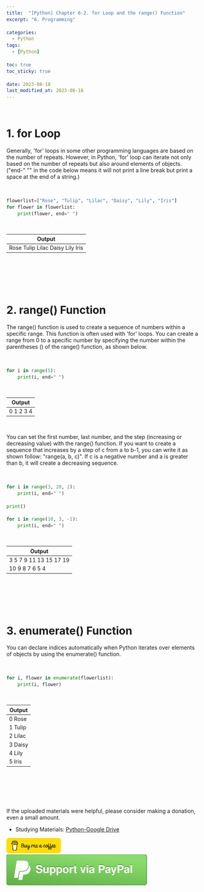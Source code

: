 ```yaml
---
title:  "[Python] Chapter 6-2. for Loop and the range() Function"
excerpt: "6. Programming"

categories:
  - Python
tags:
  - [Python]

toc: true
toc_sticky: true
 
date: 2023-08-18
last_modified_at: 2023-08-18
---
```


&nbsp;

# 1. for Loop
Generally, 'for' loops in some other programming languages are based on the number of repeats. However, in Python, 'for' loop can iterate not only based on the number of repeats but also around elements of objects.\
("end-" "" in the code below means it will not print a line break but print a space at the end of a string.)

&nbsp;

```python
flowerlist=["Rose", "Tulip", "Lilac", "Daisy", "Lily", "Iris"]
for flower in flowerlist:
    print(flower, end=" ")
```

&nbsp;

| Output |
|---|
| Rose Tulip Lilac Daisy Lily Iris  |

&nbsp;

&nbsp;

&nbsp;

# 2. range() Function
The range() function is used to create a sequence of numbers within a specific range. This function is often used with 'for' loops. You can create a range from 0 to a specific number by specifying the number within the parentheses () of the range() function, as shown below.

&nbsp;

```python
for i in range(5):
    print(i, end=" ")
```

&nbsp;

| Output |
|---|
| 0 1 2 3 4  |

&nbsp;

You can set the first number, last number, and the step (increasing or decreasing value) with the range() function. If you want to create a sequence that increases by a step of c from a to b-1, you can write it as shown follow: "range(a, b, c)". If c is a negative number and a is greater than b, it will create a decreasing sequence.

&nbsp;

```python
for i in range(3, 20, 2):
    print(i, end=" ")

print()

for i in range(10, 3, -1):
    print(i, end=" ")
```

&nbsp;

| Output |
|---|
| 3 5 7 9 11 13 15 17 19  |
| 10 9 8 7 6 5 4  |

&nbsp;

&nbsp;

&nbsp;

# 3. enumerate() Function
You can declare indices automatically when Python iterates over elements of objects by using the enumerate() function.

&nbsp;

```python
for i, flower in enumerate(flowerlist):
    print(i, flower)
```

&nbsp;

| Output |
|---|
| 0 Rose |
| 1 Tulip |
| 2 Lilac |
| 3 Daisy |
| 4 Lily |
| 5 Iris |

&nbsp;

&nbsp;

&nbsp;

If the uploaded materials were helpful, please consider making a donation, even a small amount.
- Studying Materials: ​[Python-Google Drive](https://drive.google.com/drive/u/3/folders/1btmxn1mWaPy8ZYZvRu2HWbiV2UKsDwLP)

[!["Buy Me A Coffee"](https://raw.githubusercontent.com/Shine-Loi/Shine-Loi.github.io/master/assets/images/Buymeacoffee.png)](https://www.buymeacoffee.com/shine_loi_lee)
[![Support via PayPal](https://raw.githubusercontent.com/Shine-Loi/Shine-Loi.github.io/41d049ca49169c961adde8f77b7d0f6981851ea3/assets/images/Paypal.svg)](https://paypal.me/goldbin0514?country.x=KR&locale.x=ko_KR)
